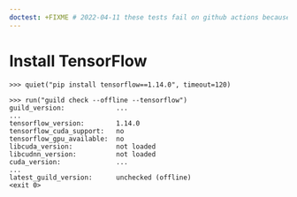 ```yaml
---
doctest: +FIXME # 2022-04-11 these tests fail on github actions because TF 1.14 fails to install. We need to update to a more current tensorflow version that has wheels available.
---
```


# Install TensorFlow

    >>> quiet("pip install tensorflow==1.14.0", timeout=120)

    >>> run("guild check --offline --tensorflow")
    guild_version:             ...
    ...
    tensorflow_version:        1.14.0
    tensorflow_cuda_support:   no
    tensorflow_gpu_available:  no
    libcuda_version:           not loaded
    libcudnn_version:          not loaded
    cuda_version:              ...
    ...
    latest_guild_version:      unchecked (offline)
    <exit 0>
